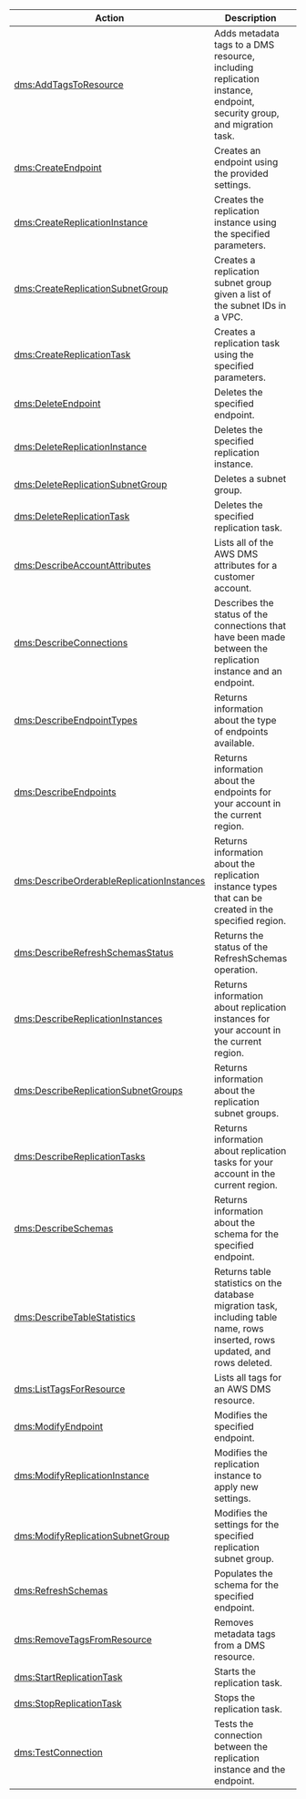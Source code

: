 | Action | Description | Resource | Condition |
| --- | --- | --- | --- |
| [dms:AddTagsToResource](http://docs.aws.amazon.com/dms/latest/APIReference//API_AddTagsToResource.html) | Adds metadata tags to a DMS resource, including replication instance, endpoint, security group, and migration task. | ??? | - |
| [dms:CreateEndpoint](http://docs.aws.amazon.com/dms/latest/APIReference//API_CreateEndpoint.html) | Creates an endpoint using the provided settings. | ??? | - |
| [dms:CreateReplicationInstance](http://docs.aws.amazon.com/dms/latest/APIReference//API_CreateReplicationInstance.html) | Creates the replication instance using the specified parameters. | ??? | - |
| [dms:CreateReplicationSubnetGroup](http://docs.aws.amazon.com/dms/latest/APIReference//API_CreateReplicationSubnetGroup.html) | Creates a replication subnet group given a list of the subnet IDs in a VPC. | ??? | - |
| [dms:CreateReplicationTask](http://docs.aws.amazon.com/dms/latest/APIReference//API_CreateReplicationTask.html) | Creates a replication task using the specified parameters. | ??? | - |
| [dms:DeleteEndpoint](http://docs.aws.amazon.com/dms/latest/APIReference//API_DeleteEndpoint.html) | Deletes the specified endpoint. | ??? | - |
| [dms:DeleteReplicationInstance](http://docs.aws.amazon.com/dms/latest/APIReference//API_DeleteReplicationInstance.html) | Deletes the specified replication instance. | ??? | - |
| [dms:DeleteReplicationSubnetGroup](http://docs.aws.amazon.com/dms/latest/APIReference//API_DeleteReplicationSubnetGroup.html) | Deletes a subnet group. | ??? | - |
| [dms:DeleteReplicationTask](http://docs.aws.amazon.com/dms/latest/APIReference//API_DeleteReplicationTask.html) | Deletes the specified replication task. | ??? | - |
| [dms:DescribeAccountAttributes](http://docs.aws.amazon.com/dms/latest/APIReference//API_DescribeAccountAttributes.html) | Lists all of the AWS DMS attributes for a customer account. | ??? | - |
| [dms:DescribeConnections](http://docs.aws.amazon.com/dms/latest/APIReference//API_DescribeConnections.html) | Describes the status of the connections that have been made between the replication instance and an endpoint. | ??? | - |
| [dms:DescribeEndpointTypes](http://docs.aws.amazon.com/dms/latest/APIReference//API_DescribeEndpointTypes.html) | Returns information about the type of endpoints available. | ??? | - |
| [dms:DescribeEndpoints](http://docs.aws.amazon.com/dms/latest/APIReference//API_DescribeEndpoints.html) | Returns information about the endpoints for your account in the current region. | ??? | - |
| [dms:DescribeOrderableReplicationInstances](http://docs.aws.amazon.com/dms/latest/APIReference//API_DescribeOrderableReplicationInstances.html) | Returns information about the replication instance types that can be created in the specified region. | ??? | - |
| [dms:DescribeRefreshSchemasStatus](http://docs.aws.amazon.com/dms/latest/APIReference//API_DescribeRefreshSchemasStatus.html) | Returns the status of the RefreshSchemas operation. | ??? | - |
| [dms:DescribeReplicationInstances](http://docs.aws.amazon.com/dms/latest/APIReference//API_DescribeReplicationInstances.html) | Returns information about replication instances for your account in the current region. | ??? | - |
| [dms:DescribeReplicationSubnetGroups](http://docs.aws.amazon.com/dms/latest/APIReference//API_DescribeReplicationSubnetGroups.html) | Returns information about the replication subnet groups. | ??? | - |
| [dms:DescribeReplicationTasks](http://docs.aws.amazon.com/dms/latest/APIReference//API_DescribeReplicationTasks.html) | Returns information about replication tasks for your account in the current region. | ??? | - |
| [dms:DescribeSchemas](http://docs.aws.amazon.com/dms/latest/APIReference//API_DescribeSchemas.html) | Returns information about the schema for the specified endpoint. | ??? | - |
| [dms:DescribeTableStatistics](http://docs.aws.amazon.com/dms/latest/APIReference//API_DescribeTableStatistics.html) | Returns table statistics on the database migration task, including table name, rows inserted, rows updated, and rows deleted. | ??? | - |
| [dms:ListTagsForResource](http://docs.aws.amazon.com/dms/latest/APIReference//API_ListTagsForResource.html) | Lists all tags for an AWS DMS resource. | ??? | - |
| [dms:ModifyEndpoint](http://docs.aws.amazon.com/dms/latest/APIReference//API_ModifyEndpoint.html) | Modifies the specified endpoint. | ??? | - |
| [dms:ModifyReplicationInstance](http://docs.aws.amazon.com/dms/latest/APIReference//API_ModifyReplicationInstance.html) | Modifies the replication instance to apply new settings. | ??? | - |
| [dms:ModifyReplicationSubnetGroup](http://docs.aws.amazon.com/dms/latest/APIReference//API_ModifyReplicationSubnetGroup.html) | Modifies the settings for the specified replication subnet group. | ??? | - |
| [dms:RefreshSchemas](http://docs.aws.amazon.com/dms/latest/APIReference//API_RefreshSchemas.html) | Populates the schema for the specified endpoint. | ??? | - |
| [dms:RemoveTagsFromResource](http://docs.aws.amazon.com/dms/latest/APIReference//API_RemoveTagsFromResource.html) | Removes metadata tags from a DMS resource. | ??? | - |
| [dms:StartReplicationTask](http://docs.aws.amazon.com/dms/latest/APIReference//API_StartReplicationTask.html) | Starts the replication task. | ??? | - |
| [dms:StopReplicationTask](http://docs.aws.amazon.com/dms/latest/APIReference//API_StopReplicationTask.html) | Stops the replication task. | ??? | - |
| [dms:TestConnection](http://docs.aws.amazon.com/dms/latest/APIReference//API_TestConnection.html) | Tests the connection between the replication instance and the endpoint. | ??? | - |

